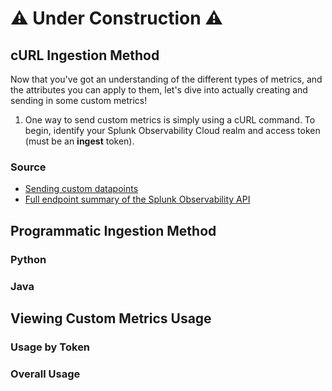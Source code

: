 # ⚠️ Under Construction ⚠️
## cURL Ingestion Method

Now that you've got an understanding of the different types of metrics, and the attributes you can apply to them, let's dive into actually creating and sending in some custom metrics!

1. One way to send custom metrics is simply using a cURL command. To begin, identify your Splunk Observability Cloud realm and access token (must be an **ingest** token).

### Source
- [Sending custom datapoints](https://dev.splunk.com/observability/reference/api/ingest_data/latest#endpoint-send-metrics)
- [Full endpoint summary of the Splunk Observability API](https://dev.splunk.com/observability/docs/apibasics/api_list)

## Programmatic Ingestion Method
### Python

### Java

## Viewing Custom Metrics Usage
### Usage by Token

### Overall Usage